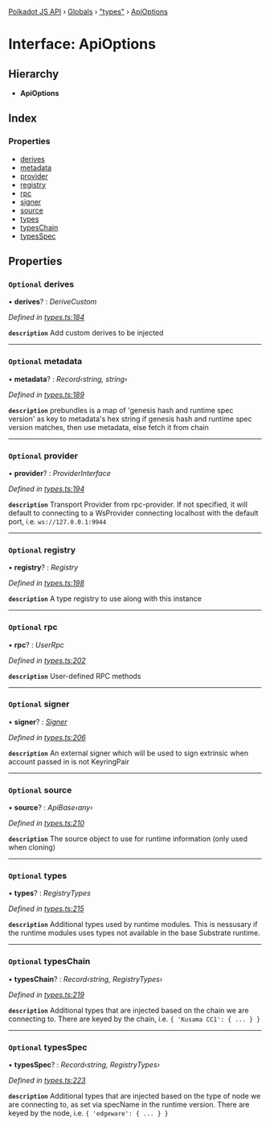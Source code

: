 [Polkadot JS API](../README.md) › [Globals](../globals.md) › ["types"](../modules/_types_.md) › [ApiOptions](_types_.apioptions.md)

# Interface: ApiOptions

## Hierarchy

* **ApiOptions**

## Index

### Properties

* [derives](_types_.apioptions.md#optional-derives)
* [metadata](_types_.apioptions.md#optional-metadata)
* [provider](_types_.apioptions.md#optional-provider)
* [registry](_types_.apioptions.md#optional-registry)
* [rpc](_types_.apioptions.md#optional-rpc)
* [signer](_types_.apioptions.md#optional-signer)
* [source](_types_.apioptions.md#optional-source)
* [types](_types_.apioptions.md#optional-types)
* [typesChain](_types_.apioptions.md#optional-typeschain)
* [typesSpec](_types_.apioptions.md#optional-typesspec)

## Properties

### `Optional` derives

• **derives**? : *DeriveCustom*

*Defined in [types.ts:184](https://github.com/polkadot-js/api/blob/2338ecc2d7/packages/api/src/types.ts#L184)*

**`description`** Add custom derives to be injected

___

### `Optional` metadata

• **metadata**? : *Record‹string, string›*

*Defined in [types.ts:189](https://github.com/polkadot-js/api/blob/2338ecc2d7/packages/api/src/types.ts#L189)*

**`description`** prebundles is a map of 'genesis hash and runtime spec version' as key to metadata's hex string
if genesis hash and runtime spec version matches, then use metadata, else fetch it from chain

___

### `Optional` provider

• **provider**? : *ProviderInterface*

*Defined in [types.ts:194](https://github.com/polkadot-js/api/blob/2338ecc2d7/packages/api/src/types.ts#L194)*

**`description`** Transport Provider from rpc-provider. If not specified, it will default to
connecting to a WsProvider connecting localhost with the default port, i.e. `ws://127.0.0.1:9944`

___

### `Optional` registry

• **registry**? : *Registry*

*Defined in [types.ts:198](https://github.com/polkadot-js/api/blob/2338ecc2d7/packages/api/src/types.ts#L198)*

**`description`** A type registry to use along with this instance

___

### `Optional` rpc

• **rpc**? : *UserRpc*

*Defined in [types.ts:202](https://github.com/polkadot-js/api/blob/2338ecc2d7/packages/api/src/types.ts#L202)*

**`description`** User-defined RPC methods

___

### `Optional` signer

• **signer**? : *[Signer](_types_.signer.md)*

*Defined in [types.ts:206](https://github.com/polkadot-js/api/blob/2338ecc2d7/packages/api/src/types.ts#L206)*

**`description`** An external signer which will be used to sign extrinsic when account passed in is not KeyringPair

___

### `Optional` source

• **source**? : *ApiBase‹any›*

*Defined in [types.ts:210](https://github.com/polkadot-js/api/blob/2338ecc2d7/packages/api/src/types.ts#L210)*

**`description`** The source object to use for runtime information (only used when cloning)

___

### `Optional` types

• **types**? : *RegistryTypes*

*Defined in [types.ts:215](https://github.com/polkadot-js/api/blob/2338ecc2d7/packages/api/src/types.ts#L215)*

**`description`** Additional types used by runtime modules. This is nessusary if the runtime modules
uses types not available in the base Substrate runtime.

___

### `Optional` typesChain

• **typesChain**? : *Record‹string, RegistryTypes›*

*Defined in [types.ts:219](https://github.com/polkadot-js/api/blob/2338ecc2d7/packages/api/src/types.ts#L219)*

**`description`** Additional types that are injected based on the chain we are connecting to. There are keyed by the chain, i.e. `{ 'Kusama CC1': { ... } }`

___

### `Optional` typesSpec

• **typesSpec**? : *Record‹string, RegistryTypes›*

*Defined in [types.ts:223](https://github.com/polkadot-js/api/blob/2338ecc2d7/packages/api/src/types.ts#L223)*

**`description`** Additional types that are injected based on the type of node we are connecting to, as set via specName in the runtime version. There are keyed by the node, i.e. `{ 'edgeware': { ... } }`
